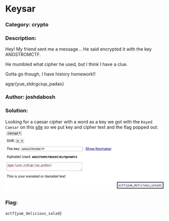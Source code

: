# Keysar
### Category: crypto
### Description:
Hey! My friend sent me a message... He said encrypted it with the key ANGSTROMCTF.

He mumbled what cipher he used, but I think I have a clue.

Gotta go though, I have history homework!!

agqr{yue_stdcgciup_padas}
### Author: joshdabosh

### Solution: 
Looking for a caesar cipher with a word as a key we got with the `Keyed Caesar` on this [site](http://rumkin.com/tools/cipher/caesar-keyed.php) so we put key and cipher text and the flag popped out:
![decrypt](decrypt.png)

### Flag:
```
actf{yum_delicious_salad}
```